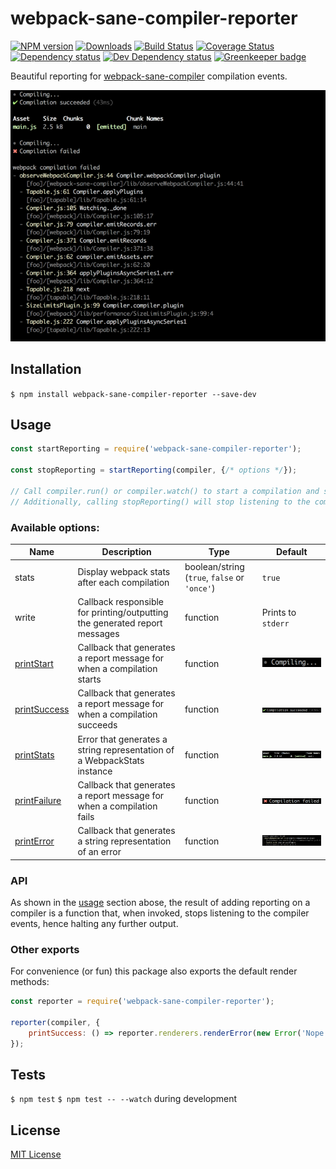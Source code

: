 # webpack-sane-compiler-reporter

[![NPM version][npm-image]][npm-url] [![Downloads][downloads-image]][npm-url] [![Build Status][travis-image]][travis-url] [![Coverage Status][codecov-image]][codecov-url] [![Dependency status][david-dm-image]][david-dm-url] [![Dev Dependency status][david-dm-dev-image]][david-dm-dev-url] [![Greenkeeper badge][greenkeeper-image]][greenkeeper-url]

[npm-url]:https://npmjs.org/package/webpack-sane-compiler-reporter
[npm-image]:http://img.shields.io/npm/v/webpack-sane-compiler-reporter.svg
[downloads-image]:http://img.shields.io/npm/dm/webpack-sane-compiler-reporter.svg
[travis-url]:https://travis-ci.org/moxystudio/webpack-sane-compiler-reporter
[travis-image]:http://img.shields.io/travis/moxystudio/webpack-sane-compiler-reporter/master.svg
[codecov-url]:https://codecov.io/gh/moxystudio/webpack-sane-compiler-reporter
[codecov-image]:https://img.shields.io/codecov/c/github/moxystudio/webpack-sane-compiler-reporter/master.svg
[david-dm-url]:https://david-dm.org/moxystudio/webpack-sane-compiler-reporter
[david-dm-image]:https://img.shields.io/david/moxystudio/webpack-sane-compiler-reporter.svg
[david-dm-dev-url]:https://david-dm.org/moxystudio/webpack-sane-compiler-reporter?type=dev
[david-dm-dev-image]:https://img.shields.io/david/dev/moxystudio/webpack-sane-compiler-reporter.svg
[greenkeeper-image]:https://badges.greenkeeper.io/moxystudio/webpack-sane-compiler-reporter.svg
[greenkeeper-url]:https://greenkeeper.io

Beautiful reporting for [webpack-sane-compiler](https://github.com/moxystudio/webpack-sane-compiler) compilation events.

![Example output](images/output.png)

## Installation

`$ npm install webpack-sane-compiler-reporter --save-dev`


## Usage

```js
const startReporting = require('webpack-sane-compiler-reporter');

const stopReporting = startReporting(compiler, {/* options */});

// Call compiler.run() or compiler.watch() to start a compilation and start outputting reports
// Additionally, calling stopReporting() will stop listening to the compiler events
```


### Available options:

| Name   | Description   | Type     | Default |
| ------ | ------------- | -------- | ------- |
| stats | Display webpack stats after each compilation | boolean/string (`true`, `false` or `'once'`) | `true` |
| write | Callback responsible for printing/outputting the generated report messages | function | Prints to `stderr` |
| [printStart](add_permalink_here) | Callback that generates a report message for when a compilation starts | function | ![Example output](images/start.png) |
| [printSuccess](add_permalink_here) | Callback that generates a report message for when a compilation succeeds | function | ![Example output](images/success.png) |
| [printStats](add_permalink_here) | Error that generates a string representation of a WebpackStats instance | function | ![Example output](images/stats.png) |
| [printFailure](add_permalink_here) | Callback that generates a report message for when a compilation fails | function | ![Example output](images/failure.png) |
| [printError](add_permalink_here) | Callback that generates a string representation of an error | function | ![Example output](images/error.png) |


### API

As shown in the [usage](#usage) section abose, the result of adding reporting on a compiler is a function that, when invoked, stops listening to the compiler events, hence halting any further output.

### Other exports

For convenience (or fun) this package also exports the default render methods:

```js
const reporter = require('webpack-sane-compiler-reporter');

reporter(compiler, {
    printSuccess: () => reporter.renderers.renderError(new Error('Nope!')), // ¯\_(ツ)_/¯
});

```


## Tests

`$ npm test`
`$ npm test -- --watch` during development


## License

[MIT License](http://opensource.org/licenses/MIT)
